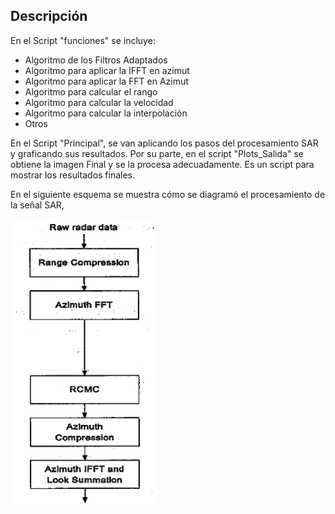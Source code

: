 ## Descripción

En el Script "funciones" se incluye:
  - Algoritmo de los Filtros Adaptados
  - Algoritmo para aplicar la IFFT en azimut
  - Algoritmo para aplicar la FFT en Azimut
  - Algoritmo para calcular el rango
  - Algoritmo para calcular la velocidad
  - Algoritmo para calcular la interpolación
  - Otros

En el Script "Principal", se van aplicando los pasos del procesamiento SAR y graficando sus resultados. Por su parte, en el script "Plots_Salida" se obtiene la imagen Final y se la procesa adecuadamente. Es un script para mostrar los resultados finales.

En el siguiente esquema se muestra cómo se diagramó el procesamiento de la señal SAR,

![alt text](https://github.com/pdlsantos/SegundoLaboLPDS/blob/main/BloquesRDA.png)
